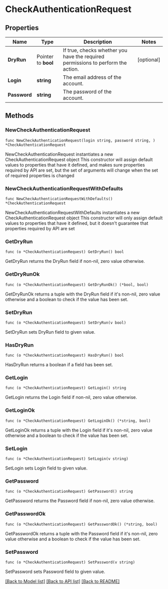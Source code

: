# CheckAuthenticationRequest

## Properties

Name | Type | Description | Notes
------------ | ------------- | ------------- | -------------
**DryRun** | Pointer to **bool** | If true, checks whether you have the required permissions to perform the action. | [optional] 
**Login** | **string** | The email address of the account. | 
**Password** | **string** | The password of the account. | 

## Methods

### NewCheckAuthenticationRequest

`func NewCheckAuthenticationRequest(login string, password string, ) *CheckAuthenticationRequest`

NewCheckAuthenticationRequest instantiates a new CheckAuthenticationRequest object
This constructor will assign default values to properties that have it defined,
and makes sure properties required by API are set, but the set of arguments
will change when the set of required properties is changed

### NewCheckAuthenticationRequestWithDefaults

`func NewCheckAuthenticationRequestWithDefaults() *CheckAuthenticationRequest`

NewCheckAuthenticationRequestWithDefaults instantiates a new CheckAuthenticationRequest object
This constructor will only assign default values to properties that have it defined,
but it doesn't guarantee that properties required by API are set

### GetDryRun

`func (o *CheckAuthenticationRequest) GetDryRun() bool`

GetDryRun returns the DryRun field if non-nil, zero value otherwise.

### GetDryRunOk

`func (o *CheckAuthenticationRequest) GetDryRunOk() (*bool, bool)`

GetDryRunOk returns a tuple with the DryRun field if it's non-nil, zero value otherwise
and a boolean to check if the value has been set.

### SetDryRun

`func (o *CheckAuthenticationRequest) SetDryRun(v bool)`

SetDryRun sets DryRun field to given value.

### HasDryRun

`func (o *CheckAuthenticationRequest) HasDryRun() bool`

HasDryRun returns a boolean if a field has been set.

### GetLogin

`func (o *CheckAuthenticationRequest) GetLogin() string`

GetLogin returns the Login field if non-nil, zero value otherwise.

### GetLoginOk

`func (o *CheckAuthenticationRequest) GetLoginOk() (*string, bool)`

GetLoginOk returns a tuple with the Login field if it's non-nil, zero value otherwise
and a boolean to check if the value has been set.

### SetLogin

`func (o *CheckAuthenticationRequest) SetLogin(v string)`

SetLogin sets Login field to given value.


### GetPassword

`func (o *CheckAuthenticationRequest) GetPassword() string`

GetPassword returns the Password field if non-nil, zero value otherwise.

### GetPasswordOk

`func (o *CheckAuthenticationRequest) GetPasswordOk() (*string, bool)`

GetPasswordOk returns a tuple with the Password field if it's non-nil, zero value otherwise
and a boolean to check if the value has been set.

### SetPassword

`func (o *CheckAuthenticationRequest) SetPassword(v string)`

SetPassword sets Password field to given value.



[[Back to Model list]](../README.md#documentation-for-models) [[Back to API list]](../README.md#documentation-for-api-endpoints) [[Back to README]](../README.md)



